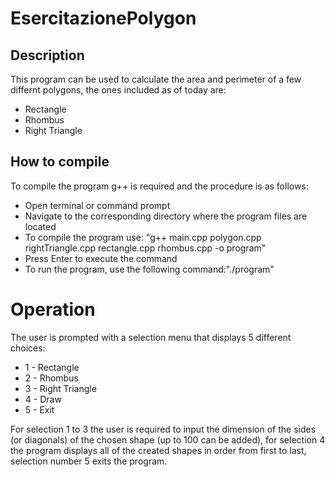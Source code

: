 # EsercitazionePolygon

## Description

This program can be used to calculate the area and perimeter of a few differnt polygons, the ones included as of today are:
- Rectangle
- Rhombus
- Right Triangle

## How to compile

To compile the program g++ is required and the procedure is as follows:
- Open terminal or command prompt
- Navigate to the corresponding directory where the program files are located
- To compile the program use: "g++ main.cpp polygon.cpp rightTriangle.cpp rectangle.cpp rhombus.cpp -o program"
- Press Enter to execute the command
- To run the program, use the following command:"./program"

# Operation

The user is prompted with a selection menu that displays 5 different choices:
- 1 - Rectangle
- 2 - Rhombus
- 3 - Right Triangle
- 4 - Draw
- 5 - Exit

For selection 1 to 3 the user is required to input the dimension of the sides (or diagonals) of the chosen shape (up to 100 can be added),
for selection 4 the program displays all of the created shapes in order from first to last, selection number 5 exits the program.
